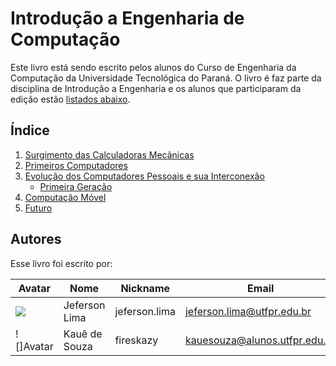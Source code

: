 # Introdução a Engenharia de Computação

Este livro está sendo escrito pelos alunos do Curso de Engenharia da Computação da Universidade Tecnológica do Paraná. O livro é faz parte da disciplina de Introdução a Engenharia e os alunos que participaram da edição estão [listados abaixo](#Autores).

## Índice

1. [Surgimento das Calculadoras Mecânicas](capitulos/surgimento_das_calculadoras_mecanicas.md)
1. [Primeiros Computadores]()
1. [Evolução dos Computadores Pessoais e sua Interconexão]()
    - [Primeira Geração]()
1. [Computação Móvel]()
1. [Futuro]()




## Autores
Esse livro foi escrito por:

| Avatar | Nome | Nickname | Email |
| ------ | ---- | -------- | ----- |
| ![](https://gitlab.com/uploads/-/system/user/avatar/2578394/avatar.png?width=400)  | Jeferson Lima | jeferson.lima | [jeferson.lima@utfpr.edu.br](mailto:jeferson.lima@utfpr.edu.br)
| ![]Avatar | Kauê de Souza | fireskazy | [kauesouza@alunos.utfpr.edu.br](mailto:kauesouza@alunos.utfpr.edu.br)
